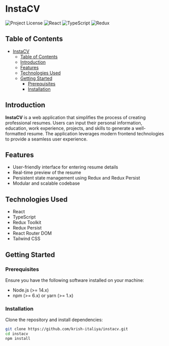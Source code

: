 # InstaCV

![Project License](https://img.shields.io/badge/license-MIT-blue.svg)
![React](https://img.shields.io/badge/React-17.0.2-blue)
![TypeScript](https://img.shields.io/badge/TypeScript-4.3.5-blue)
![Redux](https://img.shields.io/badge/Redux-4.1.0-purple)

## Table of Contents

- [InstaCV](#instacv)
  - [Table of Contents](#table-of-contents)
  - [Introduction](#introduction)
  - [Features](#features)
  - [Technologies Used](#technologies-used)
  - [Getting Started](#getting-started)
    - [Prerequisites](#prerequisites)
    - [Installation](#installation)

## Introduction

**InstaCV** is a web application that simplifies the process of creating professional resumes. Users can input their personal information, education, work experience, projects, and skills to generate a well-formatted resume. The application leverages modern frontend technologies to provide a seamless user experience.

## Features

- User-friendly interface for entering resume details
- Real-time preview of the resume
- Persistent state management using Redux and Redux Persist
- Modular and scalable codebase

## Technologies Used

- React
- TypeScript
- Redux Toolkit
- Redux Persist
- React Router DOM
- Tailwind CSS
## Getting Started

### Prerequisites

Ensure you have the following software installed on your machine:

- Node.js (>= 14.x)
- npm (>= 6.x) or yarn (>= 1.x)

### Installation

Clone the repository and install dependencies:

```bash
git clone https://github.com/krish-italiya/instacv.git
cd instacv
npm install
